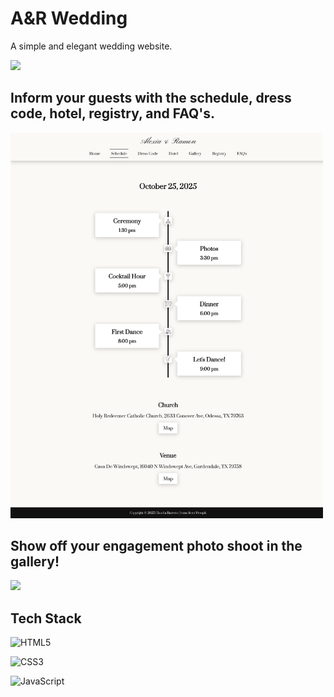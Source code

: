 # A&R Wedding

A simple and elegant wedding website.

<img src="assets/imgs/website-screenshot.png" width="500">

## Inform your guests with the schedule, dress code, hotel, registry, and FAQ's.

<img src="assets/imgs/schedule-screenshot.png" width="500">

## Show off your engagement photo shoot in the gallery!

<img src="assets/imgs/gallery-screenshot.png" width="500">

## Tech Stack

<!-- Badges from https://github.com/Ileriayo/markdown-badges -->

![HTML5](https://img.shields.io/badge/html5-%23E34F26.svg?style=for-the-badge&logo=html5&logoColor=white)

![CSS3](https://img.shields.io/badge/css3-%231572B6.svg?style=for-the-badge&logo=css3&logoColor=white)

![JavaScript](https://img.shields.io/badge/javascript-%23323330.svg?style=for-the-badge&logo=javascript&logoColor=%23F7DF1E)
